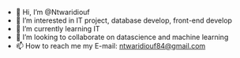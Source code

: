 - 👋 Hi, I’m @Ntwaridiouf
- 👀 I’m interested in IT project, database develop, front-end develop
- 🌱 I’m currently learning IT
- 💞️ I’m looking to collaborate on datascience and machine learning
- 📫 How to reach me my E-mail: ntwaridiouf84@gmail.com

<!---
Ntwaridiouf/Ntwaridiouf is a ✨ special ✨ repository because its `README.md` (this file) appears on your GitHub profile.
You can click the Preview link to take a look at your changes.
--->
